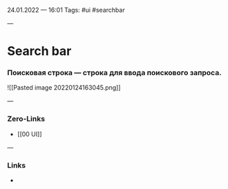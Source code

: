 24.01.2022 — 16:01
Tags: #ui #searchbar

—
# Search bar

### Поисковая строка — строка для ввода поискового запроса.

![[Pasted image 20220124163045.png]]

—
### Zero-Links
- [[00 UI]]

—
### Links
- 